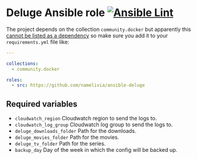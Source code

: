 # Deluge Ansible role [![Ansible Lint](https://github.com/namelivia/ansible-deluge/actions/workflows/ansible-lint.yml/badge.svg)](https://github.com/namelivia/ansible-deluge/actions/workflows/ansible-lint.yml)

The project depends on the collection `community.docker` but apparently this [cannot be listed as a dependency](https://github.com/ansible/ansible/issues/62847) so make sure you add it to your `requirements.yml` file like:

```yml
---

collections:
  - community.docker

roles:
  - src: https://github.com/namelivia/ansible-deluge
```

## Required variables
 - `cloudwatch_region` Cloudwatch region to send the logs to.
 - `cloudwatch_log_group` Cloudwatch log group to send the logs to.
 - `deluge_downloads_folder` Path for the downloads.
 - `deluge_movies_folder` Path for the movies.
 - `deluge_tv_folder` Path for the series.
 - `backup_day` Day of the week in which the config will be backed up.
